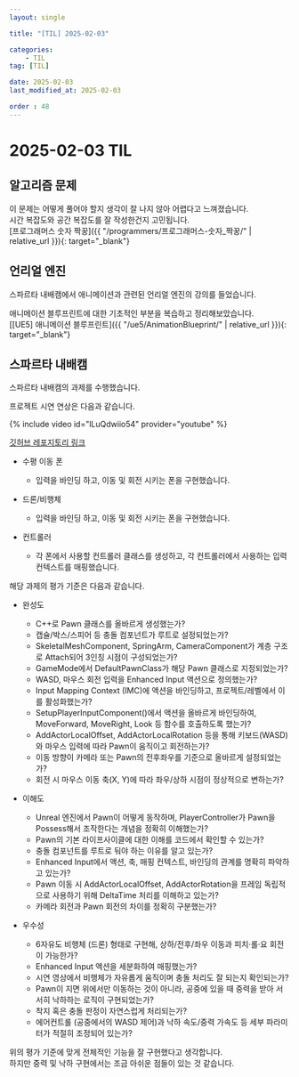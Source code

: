 ```yaml
---
layout: single

title: "[TIL] 2025-02-03"

categories:
    - TIL
tag: [TIL]

date: 2025-02-03
last_modified_at: 2025-02-03

order : 48
---
```


# 2025-02-03 TIL

## 알고리즘 문제

이 문제는 어떻게 풀어야 할지 생각이 잘 나지 않아 어렵다고 느껴졌습니다.  
시간 복잡도와 공간 복잡도를 잘 작성한건지 고민됩니다.  
[프로그래머스 숫자 짝꿍]({{ "/programmers/프로그래머스-숫자_짝꿍/" | relative_url }}){: target="_blank"}

## 언리얼 엔진

스파르타 내배캠에서 애니메이션과 관련된 언리얼 엔진의 강의를 들었습니다.

애니메이션 블루프린트에 대한 기초적인 부분을 복습하고 정리해보았습니다.  
[[UE5] 애니메이션 블루프린트]({{ "/ue5/AnimationBlueprint/" | relative_url }}){: target="_blank"}

## 스파르타 내배캠

스파르타 내배캠의 과제를 수행했습니다.

프로젝트 시연 연상은 다음과 같습니다.

{% include video id="lLuQdwiio54" provider="youtube" %}

[깃허브 레포지토리 링크](https://github.com/SeonBab/PawnToCharacter)

+ 수평 이동 폰
    - 입력을 바인딩 하고, 이동 및 회전 시키는 폰을 구현했습니다.

+ 드론/비행체
    - 입력을 바인딩 하고, 이동 및 회전 시키는 폰을 구현했습니다.

+ 컨트롤러
    - 각 폰에서 사용할 컨트롤러 클래스를 생성하고, 각 컨트롤러에서 사용하는 입력 컨텍스트를 매핑했습니다.

해당 과제의 평가 기준은 다음과 같습니다.

+ 완성도
    - C++로 Pawn 클래스를 올바르게 생성했는가?
    - 캡슐/박스/스피어 등 충돌 컴포넌트가 루트로 설정되었는가?
    - SkeletalMeshComponent, SpringArm, CameraComponent가 계층 구조로 Attach되어 3인칭 시점이 구성되었는가?
    - GameMode에서 DefaultPawnClass가 해당 Pawn 클래스로 지정되었는가?
    - WASD, 마우스 회전 입력을 Enhanced Input 액션으로 정의했는가?
    - Input Mapping Context (IMC)에 액션을 바인딩하고, 프로젝트/레벨에서 이를 활성화했는가?
    - SetupPlayerInputComponent()에서 액션을 올바르게 바인딩하여, MoveForward, MoveRight, Look 등 함수를 호출하도록 했는가?
    - AddActorLocalOffset, AddActorLocalRotation 등을 통해 키보드(WASD)와 마우스 입력에 따라 Pawn이 움직이고 회전하는가?
    - 이동 방향이 카메라 또는 Pawn의 전후좌우를 기준으로 올바르게 설정되었는가?
    - 회전 시 마우스 이동 축(X, Y)에 따라 좌우/상하 시점이 정상적으로 변하는가?

+ 이해도
    - Unreal 엔진에서 Pawn이 어떻게 동작하며, PlayerController가 Pawn을 Possess해서 조작한다는 개념을 정확히 이해했는가?
    - Pawn의 기본 라이프사이클에 대한 이해를 코드에서 확인할 수 있는가?
    - 충돌 컴포넌트를 루트로 둬야 하는 이유를 알고 있는가?
    - Enhanced Input에서 액션, 축, 매핑 컨텍스트, 바인딩의 관계를 명확히 파악하고 있는가?
    - Pawn 이동 시 AddActorLocalOffset, AddActorRotation을 프레임 독립적으로 사용하기 위해 DeltaTime 처리를 이해하고 있는가?
    - 카메라 회전과 Pawn 회전의 차이를 정확히 구분했는가?

+ 우수성
    - 6자유도 비행체 (드론) 형태로 구현해, 상하/전후/좌우 이동과 피치·롤·요 회전이 가능한가?
    - Enhanced Input 액션을 세분화하여 매핑했는가?
    - 시연 영상에서 비행체가 자유롭게 움직이며 충돌 처리도 잘 되는지 확인되는가?
    - Pawn이 지면 위에서만 이동하는 것이 아니라, 공중에 있을 때 중력을 받아 서서히 낙하하는 로직이 구현되었는가?
    - 착지 혹은 충돌 판정이 자연스럽게 처리되는가?
    - 에어컨트롤 (공중에서의 WASD 제어)과 낙하 속도/중력 가속도 등 세부 파라미터가 적절히 조정되어 있는가?

위의 평가 기준에 맞게 전체적인 기능을 잘 구현했다고 생각합니다.  
하지만 중력 및 낙하 구현에서는 조금 아쉬운 점들이 있는 것 같습니다.